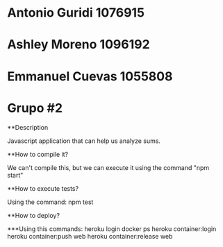 # Antonio Guridi 1076915
# Ashley Moreno 1096192
# Emmanuel Cuevas 1055808

# Grupo #2

**Description

Javascript application that can help us analyze sums.

**How to compile it?

We can't compile this, but we can execute it using the command "npm start"

**How to execute tests?

Using the command: npm test

**How to deploy?

  ***Using this commands:
heroku login
docker ps
heroku container:login
heroku container:push web
heroku container:release web
